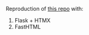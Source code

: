 Reproduction of [this repo](https://github.com/hamelsmu/pyscript-getemail) with:

1. Flask + HTMX
2. FastHTML

